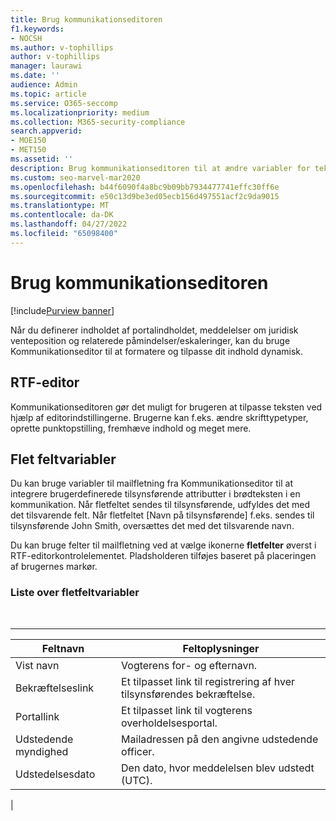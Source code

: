 ```yaml
---
title: Brug kommunikationseditoren
f1.keywords:
- NOCSH
ms.author: v-tophillips
author: v-tophillips
manager: laurawi
ms.date: ''
audience: Admin
ms.topic: article
ms.service: O365-seccomp
ms.localizationpriority: medium
ms.collection: M365-security-compliance
search.appverid:
- MOE150
- MET150
ms.assetid: ''
description: Brug kommunikationseditoren til at ændre variabler for tekst og fletfelter, når du formaterer dit indhold.
ms.custom: seo-marvel-mar2020
ms.openlocfilehash: b44f6090f4a8bc9b09bb7934477741effc30ff6e
ms.sourcegitcommit: e50c13d9be3ed05ecb156d497551acf2c9da9015
ms.translationtype: MT
ms.contentlocale: da-DK
ms.lasthandoff: 04/27/2022
ms.locfileid: "65098400"
---
```

# <a name="use-the-communications-editor"></a>Brug kommunikationseditoren

[!include[Purview banner](../includes/purview-rebrand-banner.md)]

Når du definerer indholdet af portalindholdet, meddelelser om juridisk venteposition og relaterede påmindelser/eskaleringer, kan du bruge Kommunikationseditor til at formatere og tilpasse dit indhold dynamisk.

## <a name="rich-text-editor"></a>RTF-editor

Kommunikationseditoren gør det muligt for brugeren at tilpasse teksten ved hjælp af editorindstillingerne. Brugerne kan f.eks. ændre skrifttypetyper, oprette punktopstilling, fremhæve indhold og meget mere.

## <a name="merge-field-variables"></a>Flet feltvariabler

Du kan bruge variabler til mailfletning fra Kommunikationseditor til at integrere brugerdefinerede tilsynsførende attributter i brødteksten i en kommunikation. Når fletfeltet sendes til tilsynsførende, udfyldes det med det tilsvarende felt. Når fletfeltet [Navn på tilsynsførende] f.eks. sendes til tilsynsførende John Smith, oversættes det med det tilsvarende navn.

Du kan bruge felter til mailfletning ved at vælge ikonerne **fletfelter** øverst i RTF-editorkontrolelementet. Pladsholderen tilføjes baseret på placeringen af brugernes markør.

### <a name="list-of-merge-field-variables"></a>Liste over fletfeltvariabler

<br>

****

|Feltnavn|Feltoplysninger|
|---|---|
|Vist navn|Vogterens for- og efternavn.|
|Bekræftelseslink|Et tilpasset link til registrering af hver tilsynsførendes bekræftelse.|
|Portallink|Et tilpasset link til vogterens overholdelsesportal.|
|Udstedende myndighed|Mailadressen på den angivne udstedende officer.|
|Udstedelsesdato|Den dato, hvor meddelelsen blev udstedt (UTC).|
|
